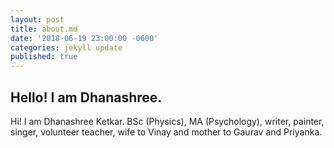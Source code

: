 ```yaml
---
layout: post
title: about.md
date: '2018-06-19 23:00:00 -0600'
categories: jekyll update
published: true
---
```

## Hello! I am Dhanashree.

Hi! I am Dhanashree Ketkar. BSc (Physics), MA (Psychology), writer, painter, singer, volunteer teacher, wife to Vinay and mother to Gaurav and Priyanka.
